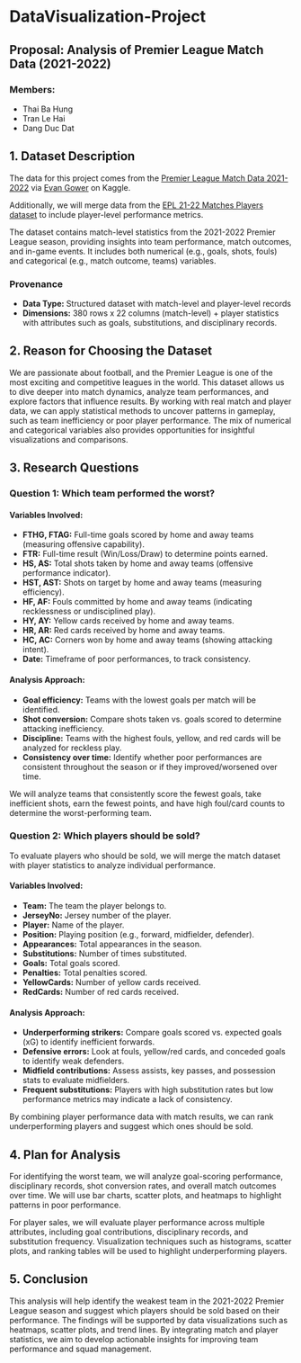 # DataVisualization-Project

## Proposal: Analysis of Premier League Match Data (2021-2022)

### Members:
- Thai Ba Hung  
- Tran Le Hai  
- Dang Duc Dat  

## 1. Dataset Description
The data for this project comes from the [Premier League Match Data 2021-2022](https://www.kaggle.com/datasets/evangower/premier-league-match-data) via [Evan Gower](https://github.com/evangower) on Kaggle.

Additionally, we will merge data from the [EPL 21-22 Matches Players dataset](https://www.kaggle.com/datasets/azminetoushikwasi/epl-21-22-matches-players/data?select=all_players_stats.csv) to include player-level performance metrics.

The dataset contains match-level statistics from the 2021-2022 Premier League season, providing insights into team performance, match outcomes, and in-game events. It includes both numerical (e.g., goals, shots, fouls) and categorical (e.g., match outcome, teams) variables.

### Provenance  
- **Data Type:** Structured dataset with match-level and player-level records  
- **Dimensions:** 380 rows x 22 columns (match-level) + player statistics with attributes such as goals, substitutions, and disciplinary records.  

## 2. Reason for Choosing the Dataset  
We are passionate about football, and the Premier League is one of the most exciting and competitive leagues in the world. This dataset allows us to dive deeper into match dynamics, analyze team performances, and explore factors that influence results. By working with real match and player data, we can apply statistical methods to uncover patterns in gameplay, such as team inefficiency or poor player performance. The mix of numerical and categorical variables also provides opportunities for insightful visualizations and comparisons.  

## 3. Research Questions  

### Question 1: Which team performed the worst?  
#### Variables Involved:  
- **FTHG, FTAG:** Full-time goals scored by home and away teams (measuring offensive capability).  
- **FTR:** Full-time result (Win/Loss/Draw) to determine points earned.  
- **HS, AS:** Total shots taken by home and away teams (offensive performance indicator).  
- **HST, AST:** Shots on target by home and away teams (measuring efficiency).  
- **HF, AF:** Fouls committed by home and away teams (indicating recklessness or undisciplined play).  
- **HY, AY:** Yellow cards received by home and away teams.  
- **HR, AR:** Red cards received by home and away teams.  
- **HC, AC:** Corners won by home and away teams (showing attacking intent).  
- **Date:** Timeframe of poor performances, to track consistency.  

#### Analysis Approach:
- **Goal efficiency:** Teams with the lowest goals per match will be identified.  
- **Shot conversion:** Compare shots taken vs. goals scored to determine attacking inefficiency.  
- **Discipline:** Teams with the highest fouls, yellow, and red cards will be analyzed for reckless play.  
- **Consistency over time:** Identify whether poor performances are consistent throughout the season or if they improved/worsened over time.  

We will analyze teams that consistently score the fewest goals, take inefficient shots, earn the fewest points, and have high foul/card counts to determine the worst-performing team.  

### Question 2: Which players should be sold?  
To evaluate players who should be sold, we will merge the match dataset with player statistics to analyze individual performance.

#### Variables Involved:
- **Team:** The team the player belongs to.  
- **JerseyNo:** Jersey number of the player.  
- **Player:** Name of the player.  
- **Position:** Playing position (e.g., forward, midfielder, defender).  
- **Appearances:** Total appearances in the season.  
- **Substitutions:** Number of times substituted.  
- **Goals:** Total goals scored.  
- **Penalties:** Total penalties scored.  
- **YellowCards:** Number of yellow cards received.  
- **RedCards:** Number of red cards received.  

#### Analysis Approach:
- **Underperforming strikers:** Compare goals scored vs. expected goals (xG) to identify inefficient forwards.  
- **Defensive errors:** Look at fouls, yellow/red cards, and conceded goals to identify weak defenders.  
- **Midfield contributions:** Assess assists, key passes, and possession stats to evaluate midfielders.  
- **Frequent substitutions:** Players with high substitution rates but low performance metrics may indicate a lack of consistency.  

By combining player performance data with match results, we can rank underperforming players and suggest which ones should be sold.  

## 4. Plan for Analysis  
For identifying the worst team, we will analyze goal-scoring performance, disciplinary records, shot conversion rates, and overall match outcomes over time. We will use bar charts, scatter plots, and heatmaps to highlight patterns in poor performance.  

For player sales, we will evaluate player performance across multiple attributes, including goal contributions, disciplinary records, and substitution frequency. Visualization techniques such as histograms, scatter plots, and ranking tables will be used to highlight underperforming players.  

## 5. Conclusion  
This analysis will help identify the weakest team in the 2021-2022 Premier League season and suggest which players should be sold based on their performance. The findings will be supported by data visualizations such as heatmaps, scatter plots, and trend lines. By integrating match and player statistics, we aim to develop actionable insights for improving team performance and squad management.
